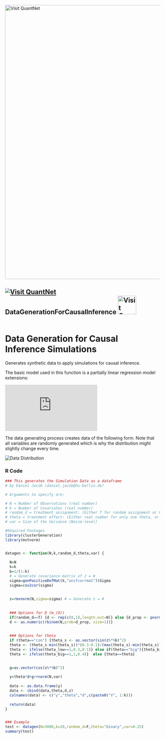 [<img src="https://github.com/QuantLet/Styleguide-and-FAQ/blob/master/pictures/banner.png" width="888" alt="Visit QuantNet">](http://quantlet.de/)

## [<img src="https://github.com/QuantLet/Styleguide-and-FAQ/blob/master/pictures/qloqo.png" alt="Visit QuantNet">](http://quantlet.de/) **DataGenerationForCausalInference** [<img src="https://github.com/QuantLet/Styleguide-and-FAQ/blob/master/pictures/QN2.png" width="60" alt="Visit QuantNet 2.0">](http://quantlet.de/)

```yaml

```

# Data Generation for Causal Inference Simulations
Generates synthetic data to apply simulations for causal inference.

The basic model used in this function is a partially linear regression model extensions: 

![img](http://latex.codecogs.com/svg.latex?Y%3D%5Ctheta_%7B0%7DD%2Bg_%7B0%7D%28X%29%2BU%2C%5C%5C%0D%0AD%3Dm_%7B0%7D%28X%29%2BV%2C%5C%5C%0D%0A%5Ctheta_%7B0%7D%3Dt_%7B0%7D%28Z%29%2BW%0D%0A)

The data generating process creates data of the following form.
Note that all variables are randomly generated which is why the distribution might slightly change every time.

![Data Distribution](https://github.com/QuantLet/Data_Generation/blob/master/DataGen_Distribution_Plot_different_theta.png)



### R Code
```r
### This generates the Simulation Data as a dataframe
# by Daniel Jacob (daniel.jacob@hu-berlin.de) 

# Arguments to specify are: 

# N = Number of Observations (real number)
# k = Number of Covariates (real number)
# random_d = treatment assignment: (Either T for random assignment or F for confounding on X)
# theta = treatment effect: (Either real number for only one theta, or "binary" {0.1,0.3} or "con" for continuous values (0.1,0.3))
# var = Size of the Variance (Noise-level)

#Required Packages
library(clusterGeneration)
library(mvtnorm)


datagen <- function(N,k,random_d,theta,var) {
  
  N=N 
  k=k 
  b=1/(1:k)
  # = Generate covariance matrix of z = #
  sigma=genPositiveDefMat(k,"unifcorrmat")$Sigma
  sigma=cov2cor(sigma)
  
  
  z=rmvnorm(N,sigma=sigma) # = Generate z = #
  
  
  ### Options for D (m_(X))
  if(random_d==T) {d <- rep(c(0,1),length.out=N)} else {d_prop <- pnorm(z%*%b) # D is dependent on Z 
  d <- as.numeric(rbinom(N,prob=d_prop, size=1))}
  
  
  ### Options for theta
  if (theta=="con") {theta_s <- as.vector(sin(z%*%b)^2) 
  theta <- (theta_s-min(theta_s))*(0.3-0.1)/(max(theta_s)-min(theta_s))+0.1} else if(theta=="binary") {theta_low <- rbinom(N,pnorm((z[,6]*(z[,1]%*%t(z[,5]))*z[,2])^2),size=1)
  theta <- ifelse(theta_low==1,0.3,0.1)} else if(theta=="big"){theta_big <- rbinom(N,pnorm((z[,6]*(z[,1]%*%t(z[,5]))*z[,2])^2),size=1)
  theta <- ifelse(theta_big==1,1,0.4)}  else {theta==theta}
  

  g=as.vector(cos(z%*%b)^2)
  
  y=theta*d+g+rnorm(N,var)
  
  data <- as.data.frame(y)
  data <- cbind(data,theta,d,z)
  colnames(data) <- c("y","theta","d",c(paste0("V", 1:k)))
  
  return(data)
} 


### Example 
test <- datagen(N=5000,k=20,random_d=F,theta="binary",var=0.25)
summary(test)
```

